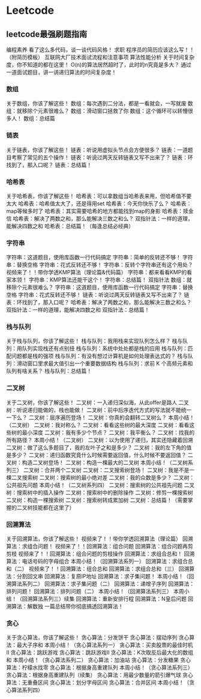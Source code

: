 # Leetcode
## leetcode最强刷题指南
编程素养
看了这么多代码，谈一谈代码风格！
求职
程序员的简历应该这么写！！（附简历模板）
互联网大厂技术面试流程和注意事项
算法性能分析
关于时间复杂度，你不知道的都在这里！
O(n)的算法居然超时了，此时的n究竟是多大？
通过一道面试题目，讲一讲递归算法的时间复杂度！
### 数组
关于数组，你该了解这些！
数组：每次遇到二分法，都是一看就会，一写就废
数组：就移除个元素很难么？
数组：滑动窗口拯救了你
数组：这个循环可以转懵很多人！
数组：总结篇
### 链表
关于链表，你该了解这些！
链表：听说用虚拟头节点会方便很多？
链表：一道题目考察了常见的五个操作！
链表：听说过两天反转链表又写不出来了？
链表：环找到了，那入口呢？
链表：总结篇！
### 哈希表
关于哈希表，你该了解这些！
哈希表：可以拿数组当哈希表来用，但哈希值不要太大
哈希表：哈希值太大了，还是得用set
哈希表：今天你快乐了么？
哈希表：map等候多时了
哈希表：其实需要哈希的地方都能找到map的身影
哈希表：赎金信
哈希表：解决了两数之和，那么能解决三数之和么？
双指针法：一样的道理，能解决四数之和
哈希表：总结篇！（每逢总结必经典）
### 字符串
字符串：这道题目，使用库函数一行代码搞定
字符串：简单的反转还不够！
字符串：替换空格
字符串：花式反转还不够！
字符串：反转个字符串还有这个用处？
视频来了！！带你学透KMP算法（理论篇&代码篇）
字符串：都来看看KMP的看家本领！
字符串：KMP算法还能干这个！
字符串：总结篇！
双指针法
数组：就移除个元素很难么？
字符串：这道题目，使用库函数一行代码搞定
字符串：替换空格
字符串：花式反转还不够！
链表：听说过两天反转链表又写不出来了？
链表：环找到了，那入口呢？
哈希表：解决了两数之和，那么能解决三数之和么？
双指针法：一样的道理，能解决四数之和
双指针法：总结篇！
### 栈与队列
关于栈与队列，你该了解这些！
栈与队列：我用栈来实现队列怎么样？
栈与队列：用队列实现栈还有点别扭
栈与队列：系统中处处都是栈的应用
栈与队列：匹配问题都是栈的强项
栈与队列：有没有想过计算机是如何处理表达式的？
栈与队列：滑动窗口里求最大值引出一个重要数据结构
栈与队列：求前 K 个高频元素和队列有啥关系？
栈与队列：总结篇！
### 二叉树
关于二叉树，你该了解这些！
二叉树：一入递归深似海，从此offer是路人
二叉树：听说递归能做的，栈也能做！
二叉树：前中后序迭代方式的写法就不能统一一下么？
二叉树：层序遍历登场！
二叉树：你真的会翻转二叉树么？
本周小结！（二叉树）
二叉树：我对称么？
二叉树：看看这些树的最大深度
二叉树：看看这些树的最小深度
二叉树：我有多少个节点？
二叉树：我平衡么？
二叉树：找我的所有路径？
本周小结！（二叉树）
二叉树：以为使用了递归，其实还隐藏着回溯
二叉树：做了这么多题目了，我的左叶子之和是多少？
二叉树：我的左下角的值是多少？
二叉树：递归函数究竟什么时候需要返回值，什么时候不要返回值？
二叉树：构造二叉树登场！
二叉树：构造一棵最大的二叉树
本周小结！（二叉树系列三）
二叉树：合并两个二叉树
二叉树：二叉搜索树登场！
二叉树：我是不是一棵二叉搜索树
二叉树：搜索树的最小绝对差
二叉树：我的众数是多少？
二叉树：公共祖先问题
本周小结！（二叉树系列四）
二叉树：搜索树的公共祖先问题
二叉树：搜索树中的插入操作
二叉树：搜索树中的删除操作
二叉树：修剪一棵搜索树
二叉树：构造一棵搜索树
二叉树：搜索树转成累加树
二叉树：总结篇！（需要掌握的二叉树技能都在这里了）
### 回溯算法
关于回溯算法，你该了解这些！
视频来了！！带你学透回溯算法（理论篇）
回溯算法：求组合问题！
视频来了！！回溯算法：组合问题
回溯算法：组合问题再剪剪枝
视频来了！！回溯算法：组合问题的剪枝操作
回溯算法：求组合总和！
回溯算法：电话号码的字母组合
本周小结！（回溯算法系列一）
回溯算法：求组合总和（二）
视频来了！！回溯算法：组合总和
回溯算法：求组合总和（三）
回溯算法：分割回文串
回溯算法：复原IP地址
回溯算法：求子集问题！
本周小结！（回溯算法系列二）
回溯算法：求子集问题（二）
回溯算法：递增子序列
回溯算法：排列问题！
回溯算法：排列问题（二）
本周小结！（回溯算法系列三）
本周小结！（回溯算法系列三）续集
回溯算法：重新安排行程
回溯算法：N皇后问题
回溯算法：解数独
一篇总结带你彻底搞透回溯算法！
### 贪心
关于贪心算法，你该了解这些！
贪心算法：分发饼干
贪心算法：摆动序列
贪心算法：最大子序和
本周小结！（贪心算法系列一）
贪心算法：买卖股票的最佳时机II
贪心算法：跳跃游戏
贪心算法：跳跃游戏II
贪心算法：K次取反后最大化的数组和
本周小结！（贪心算法系列二）
贪心算法：加油站
贪心算法：分发糖果
贪心算法：柠檬水找零
贪心算法：根据身高重建队列
本周小结！（贪心算法系列三）
贪心算法：根据身高重建队列（续集）
贪心算法：用最少数量的箭引爆气球
贪心算法：无重叠区间
贪心算法：划分字母区间
贪心算法：合并区间
本周小结！（贪心算法系列四）

